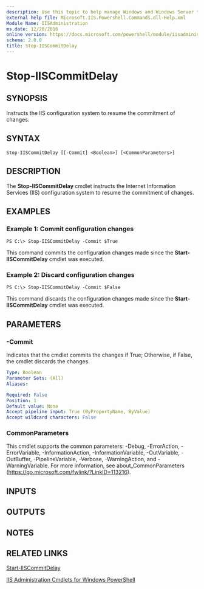```yaml
---
description: Use this topic to help manage Windows and Windows Server technologies with Windows PowerShell.
external help file: Microsoft.IIS.Powershell.Commands.dll-Help.xml
Module Name: IISAdministration
ms.date: 12/20/2016
online version: https://docs.microsoft.com/powershell/module/iisadministration/stop-iiscommitdelay?view=windowsserver2019-ps&wt.mc_id=ps-gethelp
schema: 2.0.0
title: Stop-IISCommitDelay
---
```


# Stop-IISCommitDelay

## SYNOPSIS
Instructs the IIS configuration system to resume the commitment of changes.

## SYNTAX

```
Stop-IISCommitDelay [[-Commit] <Boolean>] [<CommonParameters>]
```

## DESCRIPTION
The **Stop-IISCommitDelay** cmdlet instructs the Internet Information Services (IIS) configuration system to resume the commitment of changes.

## EXAMPLES

### Example 1: Commit configuration changes
```
PS C:\> Stop-IISCommitDelay -Commit $True
```

This command commits the configuration changes made since the **Start-IISCommitDelay** cmdlet was executed.

### Example 2: Discard configuration changes
```
PS C:\> Stop-IISCommitDelay -Commit $False
```

This command discards the configuration changes made since the **Start-IISCommitDelay** cmdlet was executed.

## PARAMETERS

### -Commit
Indicates that the cmdlet commits the changes if True; Otherwise, if False, the cmdlet discards the changes.

```yaml
Type: Boolean
Parameter Sets: (All)
Aliases: 

Required: False
Position: 1
Default value: None
Accept pipeline input: True (ByPropertyName, ByValue)
Accept wildcard characters: False
```

### CommonParameters
This cmdlet supports the common parameters: -Debug, -ErrorAction, -ErrorVariable, -InformationAction, -InformationVariable, -OutVariable, -OutBuffer, -PipelineVariable, -Verbose, -WarningAction, and -WarningVariable. For more information, see about_CommonParameters (https://go.microsoft.com/fwlink/?LinkID=113216).

## INPUTS

## OUTPUTS

## NOTES

## RELATED LINKS

[Start-IISCommitDelay](./Start-IISCommitDelay.md)

[IIS Administration Cmdlets for Windows PowerShell](./iisadministration.md)

